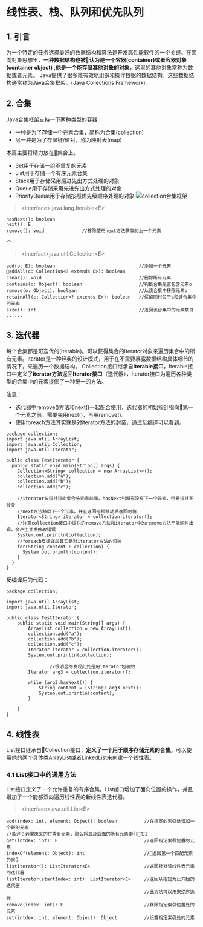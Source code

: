# 线性表、栈、队列和优先队列
## 1. 引言
为一个特定的任务选择最好的数据结构和算法是开发高性能软件的一个关键。在面向对象思想里，**一种数据结构也被认为是一个容器(container)或者容器对象(container object)  ,他是一个能存储其他对象的对象**，这里的其他对象常称为数据或者元素。
Java提供了很多能有效地组织和操作数据的数据结构。这些数据结构通常称为Java合集框架。(Java Collections Framework)。
## 2. 合集
Java合集框架支持一下两种类型的容器：
- 一种是为了存储一个元素合集，简称为合集(collection)
- 另一种是为了存储键/值对，称为映射表(map) 

本篇主要将精力放在集合上。
- Set用于存储一组不重复的元素
- List用于存储一个有序元素合集
- Stack用于存储采用后进先出方式处理的对象
- Queue用于存储采用先进先出方式处理的对象
- PriorityQueue用于存储按照优先级顺序处理的对象
![collection合集框架](https://upload-images.jianshu.io/upload_images/8521343-5c09b7f6fbd993ad.png)
> &lt;interface> java.lang.Iterable&lt;E>
```
hasNext(): boolean
next(): E
remove(): void              //移除使用next方法获取的上一个元素
```
⇧
>&lt;interfact>java.util.Collection&lt;E>
```
add(o: E): boolean                               //添加一个元素
addAll(c: Collection<? extends E>): boolean
clear(): void                                    //删除所有元素
contains(o: Object): boolean                     //判断合集是否包含元素o
remove(o: Object): boolean                       //从该合集中移除元素o
retainAll(c: Collection<? extends E>): boolean   //保留同时位于c和该合集中的元素
size(): int                                      //返回该合集中的元素数目
......
```
## 3. 迭代器
每个合集都是可迭代的(Iterable)。可以获得集合的Iterator对象来遍历集合中的所有元素。Iterator是一种经典的设计模式，用于在不需要暴露数据结构具体细节的情况下，来遍历一个数据结构。
Collection接口继承自**Iterable接口**，Iterable接口中定义了**iterator方法**返回**Iterator接口**（迭代器），Iterator接口为遍历各种类型的合集中的元素提供了一种统一的方法。

注意：
- 迭代器中remove()方法和next()一起配合使用，迭代器的初始指针指向第一个元素之前，需要先用next()，再用remove()。
- 使用foreach方法其实就是对iterator方法的封装，通过反编译可以看到。
```
package collection;
import java.util.ArrayList;
import java.util.Collection;
import java.util.Iterator;

public class TestIterator {
  public static void main(String[] args) {
    Collection<String> collection = new ArrayList<>();
    collection.add("a");
    collection.add("b");
    collection.add("c");
    
    //iterator头指针指向集合头元素前面，hasNext判断有没有下一个元素，但是指针不会变
    //next方法移向下一个元素，并且返回指针移动后返回的值
    Iterator<String> iterator = collection.iterator();
    //注意collection接口中提供的remove方法和iterator中的remove方法不能同时出现，会产生并发修改错误
    System.out.println(collection);
    //foreach反编译后其实是对iterator方法的包装
    for(String content : collection) {
      System.out.println(content);
    } 
  }
}

```
反编译后的代码：
```
package collection;

import java.util.ArrayList;
import java.util.Iterator;

public class TestIterator {
	public static void main(String[] args) {
		ArrayList collection = new ArrayList();
		collection.add("a");
		collection.add("b");
		collection.add("c");
		Iterator iterator = collection.iterator();
		System.out.println(collection);

                //很明显的发现此处是用iterator包装的
		Iterator arg3 = collection.iterator();

		while (arg3.hasNext()) {
			String content = (String) arg3.next();
			System.out.println(content);
		}

	}
}
```
## 4. 线性表
List接口继承自Collection接口，**定义了一个用于顺序存储元素的合集**。可以使用他的两个具体类ArrayList或者LinkedList来创建一个线性表。
### 4.1 List接口中的通用方法
List接口定义了一个允许重复的有序合集。List接口增加了面向位置的操作，并且增加了一个能够双向遍历线性表的新线性表迭代器。
>&lt;interface>java.util.List&lt;E>
```
add(index: int, element: Object): boolean          //在指定的索引处增加一个新的元素
//备注：若果原来的位置有元素，那么将其及后面的所有元素索引加1
get(intdex: int): E                                //返回指定索引位置的元素
indexOf(element: Object): int                      //返回第一个匹配元素的索引
listIterator(): ListIterator<E>                    //返回针对该线性表元素的迭代器
listIterator(startIndex: int): ListIterator<E>     //返回从指定为止开始的迭代器
                                                   //此方法可以用来逆序迭代
remove(index: int): E                              //移除指定索引位置处的元素
set(intdex: int, element: Object): Object          //设置指定索引处的元素


```